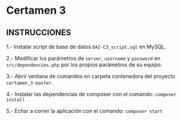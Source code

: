# Certamen 3

## INSTRUCCIONES

1.- Instalar script de base de datos `DAI-C3_script.sql` en MySQL.

2.- Modificar los parámetros de `server`, `username` y `password` en `src/dependencies.php` por los propios parámetros de su equipo.

3.- Abrir ventana de comandos en carpeta contenedora del proyecto `certamen_3-master`.

4.- Instalar las dependencias de composer con el comando:
	`composer install`

5.- Echar a correr la aplicación con el comando:
	`composer start`